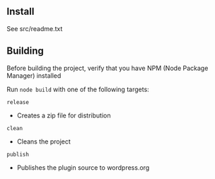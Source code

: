 ## Install

See src/readme.txt

## Building

Before building the project, verify that you have NPM (Node Package Manager) installed

Run `node build` with one of the following targets:

`release`

- Creates a zip file for distribution

`clean`

- Cleans the project

`publish`

- Publishes the plugin source to wordpress.org
